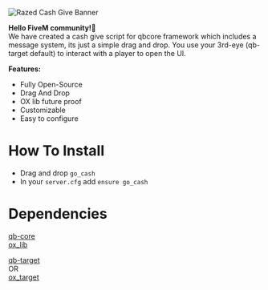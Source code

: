 ![Razed Cash Give Banner](https://github.com/planeklm/go_cash/assets/91488137/993642e8-5f61-447a-98b7-5ecace33a639)

**Hello FiveM community!👋**\
We have created a cash give script for qbcore framework which includes a message system, its just a simple drag and drop.
You use your 3rd-eye (qb-target default) to interact with a player to open the UI.

**Features:**

* Fully Open-Source
* Drag And Drop
* OX lib future proof
* Customizable
* Easy to configure

# How To Install
* Drag and drop `go_cash`
* In your `server.cfg` add `ensure go_cash`

# Dependencies
[qb-core](https://github.com/qbcore-framework/qb-core)\
[ox_lib](https://github.com/overextended/ox_lib)

[qb-target](https://github.com/qbcore-framework/qb-target)\
OR\
[ox_target](https://github.com/overextended/ox_target)